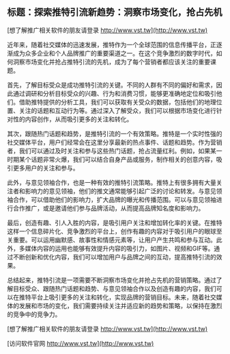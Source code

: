 ## **标题：探索推特引流新趋势：洞察市场变化，抢占先机**

[想了解推广相关软件的朋友请登录 http://www.vst.tw](http://www.vst.tw)

近年来，随着社交媒体的迅速发展，推特作为一个全球范围的信息传播平台，正逐渐成为众多企业和个人品牌推广的重要渠道之一。在这个竞争激烈的数字时代，如何洞察市场变化并抢占推特引流的先机，成为了每个营销者都应该关注的重要课题。

首先，了解目标受众是成功推特引流的关键。不同的人群有不同的偏好和需求，因此通过调研和分析目标受众的兴趣、行为和消费习惯，能够更准确地定位和吸引他们。借助推特提供的分析工具，我们可以获取有关受众的数据，包括他们的地理位置、关注的话题和互动行为等。通过深入了解受众，我们可以根据市场变化进行针对性的内容创作，从而吸引更多的关注和转化。

其次，跟随热门话题和趋势，是推特引流的一个有效策略。推特是一个实时性强的社交媒体平台，用户们经常会在这里分享最新的热点事件、话题和趋势。作为营销者，我们可以通过及时关注和参与这些热门话题，抢占流量红利。例如，如果某一时期某个话题非常火爆，我们可以结合自身产品或服务，制作相关的创意内容，吸引更多用户的关注和参与。

此外，与意见领袖合作，也是一种有效的推特引流策略。推特上有很多拥有大量关注者和影响力的意见领袖，他们的推文通常能够引起广泛的讨论和转发。与意见领袖合作，可以借助他们的影响力，扩大品牌的曝光和传播范围。可以与意见领袖进行合作推广，或是邀请他们参与品牌活动，从而提高品牌知名度和影响力。

最后，创造有趣、引人入胜的内容，是吸引用户关注和增加转化率的关键。在推特这样一个信息碎片化、竞争激烈的平台上，创作有趣的内容对于吸引用户的眼球至关重要。可以运用幽默感、故事性和情感元素等，让用户产生共鸣和参与互动。此外，多媒体内容的运用也能够有效提升内容的吸引力，如图片、视频和GIF等。通过不断创新和优化内容，我们可以增加用户与品牌之间的互动，提高推特引流的效果。

总结起来，推特引流是一项需要不断洞察市场变化并抢占先机的营销策略。通过了解目标受众、跟随热门话题和趋势、与意见领袖合作以及创造有趣的内容，我们可以在推特平台上吸引更多的关注和转化，实现品牌的营销目标。未来，随着社交媒体的发展和市场的变化，我们需要持续关注并适应新的趋势和策略，以保持在激烈的竞争中的竞争力。

[想了解推广相关软件的朋友请登录 http://www.vst.tw](http://www.vst.tw)


[访问软件官网 http://www.vst.tw](http://www.vst.tw)
